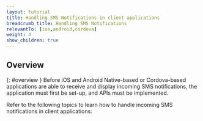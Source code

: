 ```yaml
---
layout: tutorial
title: Handling SMS Notifications in client applications
breadcrumb_title: Handling SMS Notifications
relevantTo: [ios,android,cordova]
weight: 4
show_children: true
---
```

<!-- NLS_CHARSET=UTF-8 -->
## Overview
{: #overview }
Before iOS and Android Native-based or Cordova-based applications are able to receive and display incoming SMS notifications, the application must first be set-up, and APIs must be implemented.

Refer to the following topics to learn how to handle incoming SMS notifications in client applications: 
